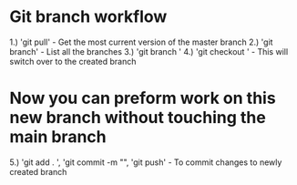 # Git branch workflow
1.) 'git pull' - Get the most current version of the master branch
2.) 'git branch' - List all the branches
3.) 'git branch <name of branch>'
4.) 'git checkout <name of branch>' - This will switch over to the created branch

# Now you can preform work on this new branch without touching the main branch

5.) 'git add . ', 'git commit -m "", 'git push' - To commit changes to newly created branch



